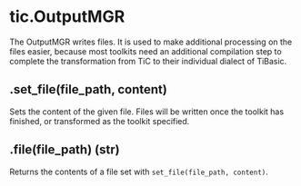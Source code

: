# tic.OutputMGR

The OutputMGR writes files. It is used to make additional processing on the files easier, because most toolkits need an additional compilation step to complete the transformation from TiC to their individual dialect of TiBasic. 

## .set_file(file_path, content)

Sets the content of the given file. Files will be written once the toolkit has finished, or transformed as the toolkit specified. 

## .file(file_path) (str)

Returns the contents of a file set with `set_file(file_path, content)`.

